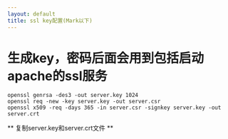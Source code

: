 ```yaml
---
layout: default
title: ssl key配置(Mark以下)
---
```


# 生成key，密码后面会用到包括启动apache的ssl服务

``` 
openssl genrsa -des3 -out server.key 1024 
openssl req -new -key server.key -out server.csr
openssl x509 -req -days 365 -in server.csr -signkey server.key -out server.crt
```
** 复制server.key和server.crt文件 **

